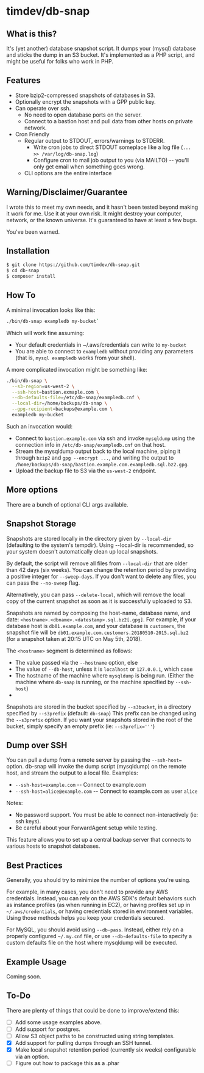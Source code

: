# timdev/db-snap

## What is this?

It's (yet another) database snapshot script.  It dumps your (mysql) database and
sticks the dump in an S3 bucket. It's implemented as a PHP script, and might be
useful for folks who work in PHP.

## Features

* Store bzip2-compressed snapshots of databases in S3.
* Optionally encrypt the snapshots with a GPP public key.
* Can operate over ssh.
    * No need to open database ports on the server.
    * Connect to a bastion host and pull data from other hosts on private network.
* Cron Friendly
    * Regular output to STDOUT, errors/warnings to STDERR.
        * Write cron jobs to direct STDOUT someplace like a log file 
          (`... >> /var/log/db-snap.log`)
        * Configure cron to mail job output to you (via MAILTO) -- you'll only 
          get email when something goes wrong.
    * CLI options are the entire interface

## Warning/Disclaimer/Guarantee

I wrote this to meet my own needs, and it hasn't been tested beyond making it
work for me.  Use it at your own risk. It might destroy your computer, network,
or the known universe.  It's guaranteed to have at least a few bugs.

You've been warned.  
      
## Installation

```bash
$ git clone https://github.com/timdev/db-snap.git
$ cd db-snap
$ composer install
```

## How To

A minimal invocation looks like this:

```bash
./bin/db-snap exampledb my-bucket`
````

Which will work fine assuming:

* Your default credentials in ~/.aws/credentials can write to
  `my-bucket`
* You are able to connect to `exampledb` without providing any parameters (that 
  is, `mysql exampledb` works from your shell).

A more complicated invocation might be something like:

```bash
./bin/db-snap \
  --s3-region=us-west-2 \
  --ssh-host=bastion.exmaple.com \
  --db-defaults-file=/etc/db-snap/exampledb.cnf \
  --local-dir=/home/backups/db-snap \
  --gpg-recipient=backups@example.com \
  exampledb my-bucket
```

Such an invocation would:

* Connect to `bastion.example.com` via ssh and invoke `mysqldump` using the 
  connection info in `/etc/db-snap/exampledb.cnf` on that host. 
* Stream the mysqldump output back to the local machine, piping it through 
  `bzip2` and `gpg --encrypt ...`, and writing the output to 
 `/home/backups/db-snap/bastion.example.com.exampledb.sql.bz2.gpg`. 
* Upload the backup file to S3 via the `us-west-2` endpoint.

## More options
 
There are a bunch of optional CLI args available. 

 
## Snapshot Storage

Snapshots are stored locally in the directory given by `--local-dir` (defaulting
to the system's tempdir). Using --local-dir is recommended, so your system 
doesn't automatically clean up local snapshots.

By default, the script will remove all files from `--local-dir` that are older
than 42 days (six weeks). You can change the retention period by providing a
positive integer for `--sweep-days`. If you don't want to delete any files, you
can pass the `--no-sweep` flag.

Alternatively, you can pass `--delete-local`, which will remove the local copy
of the current snapshot as soon as it is successfully uploaded to S3.

Snapshots are named by composing the host-name, database name, and date:
`<hostname>.<dbname>.<datestamp>.sql.bz2[.gpg]`. For example, if your database 
host is `db01.example.com`, and your database is `customers`, the snapshot 
file will be `db01.example.com.customers.20180510-2015.sql.bz2` (for a 
snapshot taken at 20:15 UTC on May 5th, 2018).

The `<hostname>` segment is determined as follows:
* The value passed via the `--hostname` option, else
* The value of `--db-host`, unless it is `localhost` or `127.0.0.1`, which case
* The hostname of the machine where `mysqldump` is being run. (Either the 
  machine where `db-snap` is running, or the machine specified by `--ssh-host`)
* 
Snapshots are stored in the bucket specified by `--s3bucket`, in a directory
specified by `--s3prefix` (default: `db-snap`) This prefix can be changed using
the `--s3prefix` option.  If you want your snapshots stored in the root of the
bucket, simply specify an empty prefix (ie: `--s3prefix='''`)

## Dump over SSH

You can pull a dump from a remote server by passing the `--ssh-host=` option. 
db-snap will invoke the dump script (mysqldump) on the remote host, and stream
the output to a local file.  Examples:

 * `--ssh-host=example.com` -- Connect to example.com
 * `--ssh-host=alice@example.com` -- Connect to example.com as user `alice`
 
Notes:
 
 * No password support. You must be able to connect non-interactively (ie: ssh 
   keys).
 * Be careful about your ForwardAgent setup while testing.
 
This feature allows you to set up a central backup server that connects to 
various hosts to snapshot databases.  


## Best Practices

Generally, you should try to minimize the number of options you're using. 

For example, in many cases, you don't need to provide any AWS credentials. 
Instead, you can rely on the AWS SDK's default behaviors such as instance 
profiles (as when running in EC2), or having profiles set up in 
`~/.aws/credentials`, or having credentials stored in environment variables. 
Using those methods helps you keep your credentials secured.

For MySQL, you should avoid using `--db-pass`. Instead, either rely on a 
properly configured `~/.my.cnf` file, or use `--db-defaults-file` to specify a
custom defaults file on the host where mysqldump will be executed.

## Example Usage

Coming soon.

## To-Do

There are plenty of things that could be done to improve/extend this:

- [ ] Add some usage examples above.
- [ ] Add support for postgres.
- [ ] Allow S3 object paths to be constructed using string templates.
- [x] Add support for pulling dumps through an SSH tunnel.
- [X] Make local snapshot retention period (currently six weeks) configurable via an option.
- [ ] Figure out how to package this as a .phar
